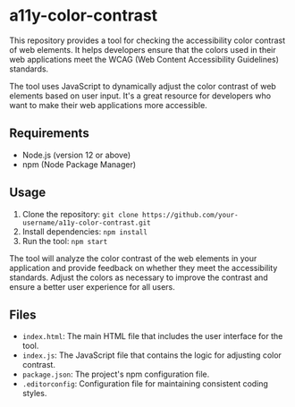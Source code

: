 # a11y-color-contrast

This repository provides a tool for checking the accessibility color contrast of web elements. It helps developers ensure that the colors used in their web applications meet the WCAG (Web Content Accessibility Guidelines) standards.

The tool uses JavaScript to dynamically adjust the color contrast of web elements based on user input. It's a great resource for developers who want to make their web applications more accessible.

## Requirements
- Node.js (version 12 or above)
- npm (Node Package Manager)

## Usage
1. Clone the repository: `git clone https://github.com/your-username/a11y-color-contrast.git`
2. Install dependencies: `npm install`
3. Run the tool: `npm start`

The tool will analyze the color contrast of the web elements in your application and provide feedback on whether they meet the accessibility standards. Adjust the colors as necessary to improve the contrast and ensure a better user experience for all users.

## Files
- `index.html`: The main HTML file that includes the user interface for the tool.
- `index.js`: The JavaScript file that contains the logic for adjusting color contrast.
- `package.json`: The project's npm configuration file.
- `.editorconfig`: Configuration file for maintaining consistent coding styles.
